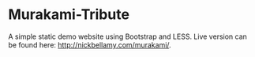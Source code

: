 # Murakami-Tribute

A simple static demo website using Bootstrap and LESS.  Live version can be found here: http://nickbellamy.com/murakami/.
